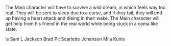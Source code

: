 The Main character will have to survive a wild dream, in which feels way too real. They will be sent to sleep due to a curse, and if they fail, they will end up having a heart attack and dieing in their wake. The Main character will get help from his friend in the real world while being stuck in a coma like state.

ls
    Sam L Jackson
    Brad Pit
    Scarlette Johanson
    Mila Kunis